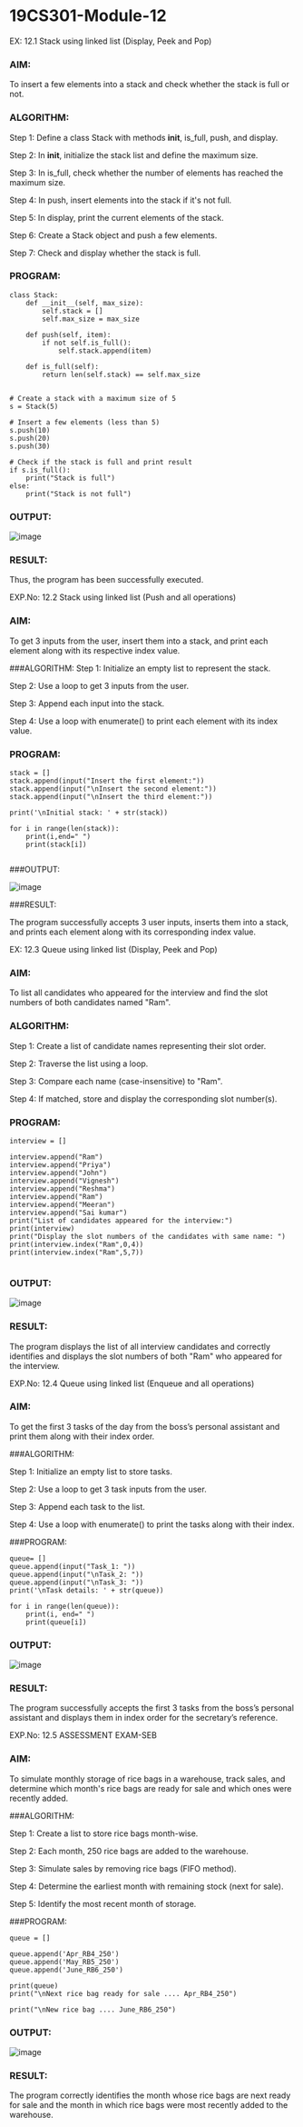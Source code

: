 # 19CS301-Module-12
EX: 12.1   Stack using linked list (Display, Peek and Pop)


### AIM: 

To insert a few elements into a stack and check whether the stack is full or not.

### ALGORITHM:
Step 1: Define a class Stack with methods __init__, is_full, push, and display.

Step 2: In __init__, initialize the stack list and define the maximum size.

Step 3: In is_full, check whether the number of elements has reached the maximum size.

Step 4: In push, insert elements into the stack if it's not full.

Step 5: In display, print the current elements of the stack.

Step 6: Create a Stack object and push a few elements.

Step 7: Check and display whether the stack is full.



### PROGRAM:
```
class Stack:
    def __init__(self, max_size):
        self.stack = []
        self.max_size = max_size

    def push(self, item):
        if not self.is_full():
            self.stack.append(item)

    def is_full(self):
        return len(self.stack) == self.max_size


# Create a stack with a maximum size of 5
s = Stack(5)

# Insert a few elements (less than 5)
s.push(10)
s.push(20)
s.push(30)

# Check if the stack is full and print result
if s.is_full():
    print("Stack is full")
else:
    print("Stack is not full")

```
### OUTPUT:
![image](https://github.com/user-attachments/assets/32e93e2a-b0a8-4eaf-b4de-f42c6ab83c61)


### RESULT: 

Thus, the program has been successfully executed.

EXP.No: 12.2 Stack using linked list (Push and all operations)

### AIM: 

To get 3 inputs from the user, insert them into a stack, and print each element along with its respective index value.

###ALGORITHM:
Step 1: Initialize an empty list to represent the stack.

Step 2: Use a loop to get 3 inputs from the user.

Step 3: Append each input into the stack.

Step 4: Use a loop with enumerate() to print each element with its index value.

### PROGRAM:
```
stack = []
stack.append(input("Insert the first element:"))
stack.append(input("\nInsert the second element:"))
stack.append(input("\nInsert the third element:"))

print('\nInitial stack: ' + str(stack))

for i in range(len(stack)):
    print(i,end=" ")
    print(stack[i])


```
###OUTPUT:


![image](https://github.com/user-attachments/assets/06e3ab0a-0dcf-4488-88a5-34a56dec25a5)




###RESULT: 

The program successfully accepts 3 user inputs, inserts them into a stack, and prints each element along with its corresponding index value.


EX: 12.3  Queue using linked list (Display, Peek and Pop)

### AIM: 

To list all candidates who appeared for the interview and find the slot numbers of both candidates named "Ram".

### ALGORITHM:

Step 1: Create a list of candidate names representing their slot order.

Step 2: Traverse the list using a loop.

Step 3: Compare each name (case-insensitive) to "Ram".

Step 4: If matched, store and display the corresponding slot number(s).


### PROGRAM:


```
interview = []

interview.append("Ram")
interview.append("Priya")
interview.append("John")
interview.append("Vignesh")
interview.append("Reshma")
interview.append("Ram")
interview.append("Meeran")
interview.append("Sai kumar")
print("List of candidates appeared for the interview:")
print(interview)
print("Display the slot numbers of the candidates with same name: ")
print(interview.index("Ram",0,4))
print(interview.index("Ram",5,7))


```
### OUTPUT:

![image](https://github.com/user-attachments/assets/224c34e7-aef6-4da2-b879-31e49931b3bc)



### RESULT: 

The program displays the list of all interview candidates and correctly identifies and displays the slot numbers of both "Ram" who appeared for the interview.


EXP.No: 12.4 Queue using linked list (Enqueue and all operations)


### AIM:

To get the first 3 tasks of the day from the boss’s personal assistant and print them along with their index order.

###ALGORITHM: 

Step 1: Initialize an empty list to store tasks.

Step 2: Use a loop to get 3 task inputs from the user.

Step 3: Append each task to the list.

Step 4: Use a loop with enumerate() to print the tasks along with their index.

###PROGRAM:
```
queue= []
queue.append(input("Task_1: "))
queue.append(input("\nTask_2: "))
queue.append(input("\nTask_3: "))
print('\nTask details: ' + str(queue))

for i in range(len(queue)):
    print(i, end=" ")
    print(queue[i])

```
### OUTPUT:
 
![image](https://github.com/user-attachments/assets/93ca3293-33a4-4979-ba04-4fbb7f810513)


### RESULT: 

The program successfully accepts the first 3 tasks from the boss’s personal assistant and displays them in index order for the secretary’s reference.



EXP.No: 12.5 ASSESSMENT EXAM-SEB


### AIM:

To simulate monthly storage of rice bags in a warehouse, track sales, and determine which month's rice bags are ready for sale and which ones were recently added.


###ALGORITHM: 

Step 1: Create a list to store rice bags month-wise.

Step 2: Each month, 250 rice bags are added to the warehouse.

Step 3: Simulate sales by removing rice bags (FIFO method).

Step 4: Determine the earliest month with remaining stock (next for sale).

Step 5: Identify the most recent month of storage.



###PROGRAM:
```
queue = []

queue.append('Apr_RB4_250')
queue.append('May_RB5_250')
queue.append('June_RB6_250')

print(queue)
print("\nNext rice bag ready for sale .... Apr_RB4_250")

print("\nNew rice bag .... June_RB6_250")

```
### OUTPUT:

 ![image](https://github.com/user-attachments/assets/318861a9-402f-451c-af04-20dbd300d7a0)


### RESULT: 

The program correctly identifies the month whose rice bags are next ready for sale and the month in which rice bags were most recently added to the warehouse.







